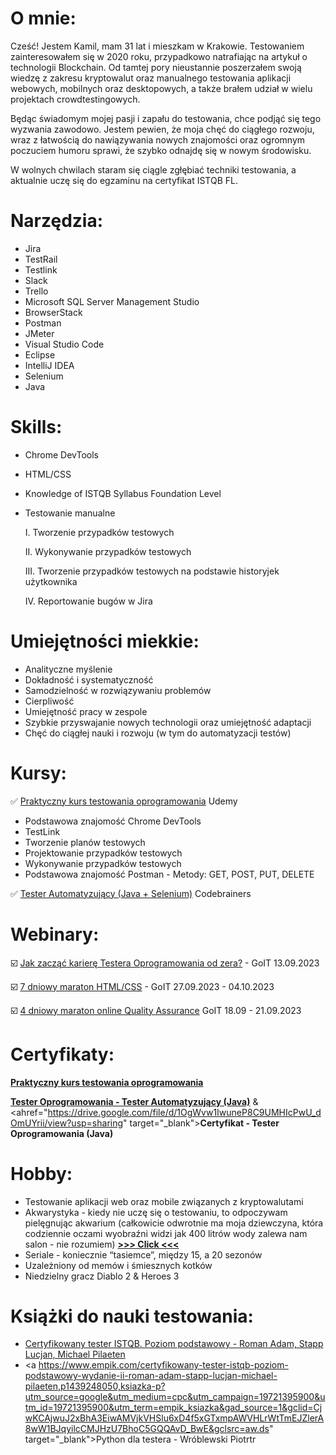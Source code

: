 # <a name="about me">O mnie:</a>

Cześć!
Jestem Kamil, mam 31 lat i mieszkam w Krakowie. Testowaniem zainteresowałem się w 2020 roku, przypadkowo natrafiając na artykuł o technologii Blockchain. Od tamtej pory nieustannie poszerzałem swoją wiedzę z zakresu kryptowalut oraz manualnego testowania aplikacji webowych, mobilnych oraz desktopowych, a także brałem udział w wielu projektach crowdtestingowych.

Będąc świadomym mojej pasji i zapału do testowania, chce podjąć się tego wyzwania zawodowo. Jestem pewien, że moja chęć do ciągłego rozwoju, wraz z łatwością do nawiązywania nowych znajomości oraz ogromnym poczuciem humoru sprawi, że szybko odnajdę się w nowym środowisku. 

W wolnych chwilach staram się ciągle zgłębiać techniki testowania, a aktualnie uczę się do egzaminu na certyfikat ISTQB FL.

# <a name="tools">Narzędzia:</a>

- Jira
- TestRail
- Testlink
- Slack
- Trello
- Microsoft SQL Server Management Studio
- BrowserStack
- Postman
- JMeter
- Visual Studio Code
- Eclipse
- IntelliJ IDEA
- Selenium
- Java

# <a name="Umiejętności">Skills:</a>

- Chrome DevTools
- HTML/CSS
- Knowledge of ISTQB Syllabus Foundation Level
- Testowanie manualne

  I. Tworzenie przypadków testowych

  II. Wykonywanie przypadków testowych

  III. Tworzenie przypadków testowych na podstawie historyjek użytkownika

  IV. Reportowanie bugów w Jira

# <a name="soft skills">Umiejętności miekkie:</a>

- Analityczne myślenie
- Dokładność i systematyczność
- Samodzielność w rozwiązywaniu problemów
- Cierpliwość
- Umiejętność pracy w zespole
- Szybkie przyswajanie nowych technologii oraz umiejętność adaptacji
- Chęć do ciągłej nauki i rozwoju (w tym do automatyzacji testów)

# <a name="courses">Kursy:</a>

✅ <a href="https://www.udemy.com/course/praktyczny-kurs-testowania-oprogramowania/" target="_blank">Praktyczny kurs testowania oprogramowania</a> Udemy

- Podstawowa znajomość Chrome DevTools
- TestLink
- Tworzenie planów testowych
- Projektowanie przypadków testowych
- Wykonywanie przypadków testowych
- Podstawowa znajomość Postman - Metody: GET, POST, PUT, DELETE

✅ <a href="https://codebrainers.pl/tester_automat.pdf" target="_blank">Tester Automatyzujący (Java + Selenium)</a> Codebrainers

# <a name="webinars">Webinary:</a>

☑️ <a href="https://qa.w.goit.global/pl/" target="_blank">Jak zacząć karierę Testera Oprogramowania od zera?</a> - GoIT 13.09.2023

☑️ <a href="https://m.goit.global/pl/" target="_blank">7 dniowy maraton HTML/CSS</a> - GoIT 27.09.2023 - 04.10.2023

☑️ <a href="https://qa.m.goit.global/pl/" target="_blank">4 dniowy maraton online Quality Assurance</a> GoIT 18.09 - 21.09.2023

# <a name="certificates">Certyfikaty:</a> 

<a href="https://drive.google.com/file/d/1ck3UfV8uQCkL4fjmFEAvbtxYLUp7fz9m/view?usp=drive_link" target="_blank"><b>Praktyczny kurs testowania oprogramowania</b></a>

<a href="https://drive.google.com/file/d/1MkAbkU0Qx31VtkSht9uXB3T49GL82qEm/view?usp=sharing" target="_blank"><b>Tester Oprogramowania - Tester Automatyzujący (Java)</b></a> & <ahref="https://drive.google.com/file/d/1OgWvw1IwuneP8C9UMHIcPwU_dOmUYrii/view?usp=sharing" target="_blank"><b>Certyfikat - Tester Oprogramowania (Java)</b></a> 

# <a name="hobby">Hobby:</a> 

- Testowanie aplikacji web oraz mobile związanych z kryptowalutami
- Akwarystyka - kiedy nie uczę się o testowaniu, to odpoczywam pielęgnując akwarium (całkowicie odwrotnie ma moja dziewczyna, która codziennie oczami wyobraźni widzi jak 400 litrów wody zalewa nam salon - nie rozumiem) <a href="https://drive.google.com/file/d/1jANeRHCqSwJh4cK7Zgh8kx7nzp88Tbkz/view?usp=drive_link" target="_blank"><b>>>> Click <<<</b></a>
- Seriale - koniecznie “tasiemce”, między 15, a 20 sezonów
- Uzależniony od memów i śmiesznych kotków
- Niedzielny gracz Diablo 2 & Heroes 3

# <a name="hobby">Książki do nauki testowania:</a> 

- <a href="https://www.empik.com/certyfikowany-tester-istqb-poziom-podstawowy-wydanie-ii-roman-adam-stapp-lucjan-michael-pilaeten,p1439248050,ksiazka-p?utm_source=google&utm_medium=cpc&utm_campaign=19721395900&utm_id=19721395900&utm_term=empik_ksiazka&gad_source=1&gclid=CjwKCAjwuJ2xBhA3EiwAMVjkVHSlu6xD4f5xGTxmpAWVHLrWtTmEJZlerA8wW1BJqyilcCMJHzU7BhoC5GQQAvD_BwE&gclsrc=aw.ds" target="_blank">Certyfikowany tester ISTQB. Poziom podstawowy - Roman Adam, Stapp Lucjan, Michael Pilaeten</a>
- <a https://www.empik.com/certyfikowany-tester-istqb-poziom-podstawowy-wydanie-ii-roman-adam-stapp-lucjan-michael-pilaeten,p1439248050,ksiazka-p?utm_source=google&utm_medium=cpc&utm_campaign=19721395900&utm_id=19721395900&utm_term=empik_ksiazka&gad_source=1&gclid=CjwKCAjwuJ2xBhA3EiwAMVjkVHSlu6xD4f5xGTxmpAWVHLrWtTmEJZlerA8wW1BJqyilcCMJHzU7BhoC5GQQAvD_BwE&gclsrc=aw.ds" target="_blank">Python dla testera - Wróblewski Piotr</a>tr

